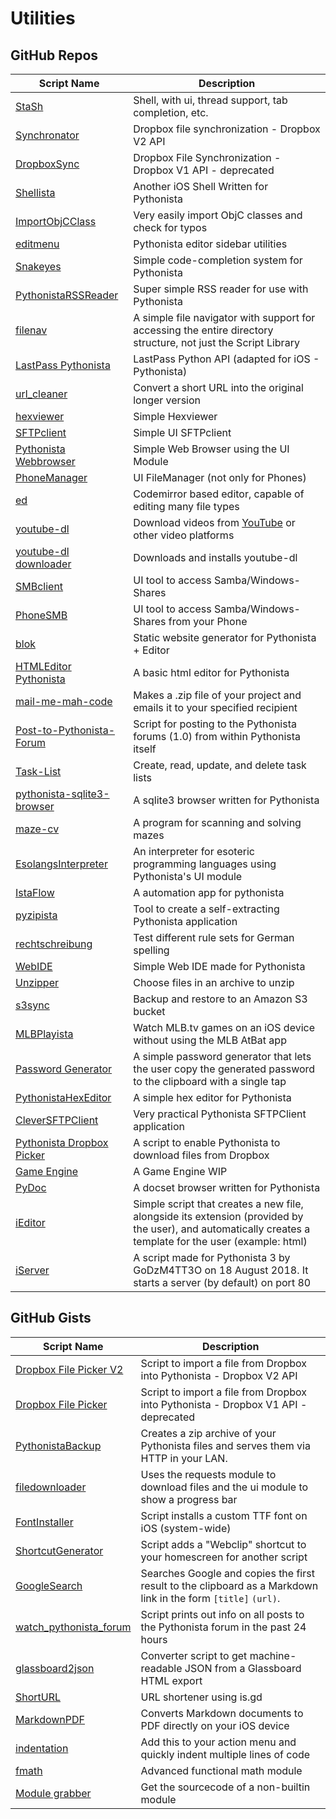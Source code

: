 # Utilities

GitHub Repos
------------

| Script Name   | Description   |
| ------------- | ------------- |
| [StaSh][]     | Shell, with ui, thread support, tab completion, etc. |
| [Synchronator][] | Dropbox file synchronization - Dropbox V2 API |
| [DropboxSync][]      | Dropbox File Synchronization - Dropbox V1 API - deprecated |
| [Shellista][] | Another iOS Shell Written for Pythonista |
| [ImportObjCClass][] | Very easily import ObjC classes and check for typos |
| [editmenu][] | Pythonista editor sidebar utilities |
| [Snakeyes][] | Simple code-completion system for Pythonista |
| [PythonistaRSSReader][] | Super simple RSS reader for use with Pythonista |
| [filenav][] | A simple file navigator with support for accessing the entire directory structure, not just the Script Library |
| [LastPass Pythonista][] | LastPass Python API (adapted for iOS - Pythonista) |
| [url_cleaner][] | Convert a short URL into the original longer version |
| [hexviewer][] | Simple Hexviewer |
| [SFTPclient][]   | Simple UI SFTPclient |
| [Pythonista Webbrowser][]   | Simple Web Browser using the UI Module |
| [PhoneManager][]| UI FileManager (not only for Phones) |
| [ed][]| Codemirror based editor, capable of editing many file types |
| [youtube-dl][]| Download videos from [YouTube][] or other video platforms |
| [youtube-dl downloader] | Downloads and installs youtube-dl |
| [SMBclient][]| UI tool to access Samba/Windows-Shares |
| [PhoneSMB][]| UI tool to access Samba/Windows-Shares from your Phone |
| [blok][] |  Static website generator for Pythonista + Editor |
| [HTMLEditor Pythonista][] |  A basic html editor for Pythonista |
| [mail-me-mah-code][] | Makes a .zip file of your project and emails it to your specified recipient |
| [Post-to-Pythonista-Forum][] | Script for posting to the Pythonista forums (1.0) from within Pythonista itself |
| [Task-List][]      | Create, read, update, and delete task lists |
| [pythonista-sqlite3-browser][]      | A sqlite3 browser written for Pythonista |
| [maze-cv][] | A program for scanning and solving mazes |
| [EsolangsInterpreter][] | An interpreter for esoteric programming languages using Pythonista's UI module |
| [IstaFlow][] |	A automation app for pythonista |
| [pyzipista][] | Tool to create a self-extracting Pythonista application |
| [rechtschreibung][] | Test different rule sets for German spelling |
| [WebIDE][] | Simple Web IDE made for Pythonista |
| [Unzipper][] | Choose files in an archive to unzip |
| [s3sync][] | Backup and restore to an Amazon S3 bucket |
| [MLBPlayista] | Watch MLB.tv games on an iOS device without using the MLB AtBat app |
| [Password Generator] | A simple password generator that lets the user copy the generated password to the clipboard with a single tap |
| [PythonistaHexEditor][] | A simple hex editor for Pythonista |
| [CleverSFTPClient][] | Very practical Pythonista SFTPClient application |
| [Pythonista Dropbox Picker][] | A script to enable Pythonista to download files from Dropbox |
| [Game Engine][] | A Game Engine WIP |
| [PyDoc][] | A docset browser written for Pythonista  |
| [iEditor][] | Simple script that creates a new file, alongside its extension (provided by the user), and automatically creates a template for the user (example: html)  |
| [iServer][] | A script made for Pythonista 3 by GoDzM4TT3O on 18 August 2018. It starts a server (by default) on port 80  |


GitHub Gists
------------

| Script Name        | Description   |
| -------------      | ------------- |
| [Dropbox File Picker V2][]      | Script to import a file from Dropbox into Pythonista - Dropbox V2 API |
| [Dropbox File Picker][]      | Script to import a file from Dropbox into Pythonista - Dropbox V1 API - deprecated |
| [PythonistaBackup][] | Creates a zip archive of your Pythonista files and serves them via HTTP in your LAN. |
| [filedownloader][] | Uses the requests module to download files and the ui module to show a progress bar |
| [FontInstaller][] | Script installs a custom TTF font on iOS (system-wide) |
| [ShortcutGenerator][] | Script adds a "Webclip" shortcut to your homescreen for another script |
| [GoogleSearch][] | Searches Google and copies the first result to the clipboard as a Markdown link in the form `[title]` `(url)`. |
| [watch_pythonista_forum][] | Script prints out info on all posts to the Pythonista forum in the past 24 hours |
| [glassboard2json][]  | Converter script to get machine-readable JSON from a Glassboard HTML export      |
| [ShortURL][]  |  URL shortener using is.gd      |
| [MarkdownPDF][] | Converts Markdown documents to PDF directly on your iOS device |
| [indentation][] | Add this to your action menu and quickly indent multiple lines of code|
| [fmath][] | Advanced functional math module      |
| [Module grabber][] | Get the sourcecode of a non-builtin module |

[blok]: https://github.com/solarfl4re/blok
[Dropbox File Picker]: https://gist.github.com/omz/fb180c58c94526e2c40b
[Dropbox File Picker V2]: https://gist.github.com/encela95dus/67fd65aec0c25336ac8e70153ebcf7eb
[DropboxSync]: https://github.com/dhutchison/PythonistaScripts
[ed]: https://github.com/jsbain/ed
[editmenu]: https://github.com/jsbain/editmenu
[EsolangsInterpreter]: https://www.github.com/MCS-Kaijin/EsolangsInterpreter
[FontInstaller]: https://gist.github.com/omz/9901460
[filedownloader]: https://gist.github.com/ejmsoftware/89edf288a15fde45682a
[filenav]: https://github.com/dgelessus/filenav
[fmath]: https://gist.github.com/671620616/6ce321b939dfc23797a3
[glassboard2json]: https://gist.github.com/omz/6674820
[GoogleSearch]: https://gist.github.com/omz/3908817
[hexviewer]: https://github.com/humberry/hexviewer
[HTMLEditor Pythonista]: https://github.com/Cethric/HTMLEditor-Pythonista/
[indentation]: https://gist.github.com/SebastianJarsve/8e4b396a1c8a1f3f80d0
[IstaFlow]: https://github.com/shaun-h/istaflow
[LastPass Pythonista]: https://github.com/HyShai/lastpass-pythonista
[mail-me-mah-code]: https://www.github.com/MCS-Kaijin/mail-me-mah-code
[MarkdownPDF]: https://gist.github.com/SpotlightKid/0efb4d07f28af1c8fc1b
[maze-cv]: https://github.com/The-Penultimate-Defenestrator/maze-cv
[Module grabber]: https://gist.github.com/671620616/0728664ccf51b9b2bcce
[PhoneManager]: https://github.com/humberry/PhoneManager
[PhoneSMB]: https://github.com/humberry/PhoneSMB
[Post-to-Pythonista-Forum]: https://github.com/danrcook/Post-to-Pythonista-Forum
[Pythonista Webbrowser]: https://github.com/SebastianJarsve/Pythonista-Webbrowser
[pythonista-sqlite3-browser]: https://github.com/shaun-h/pythonista-sqlite3-browser
[PythonistaBackup]: https://gist.github.com/omz/05f096319c23c4addba9
[PythonistaHexEditor]: https://github.com/MCS-Kaijin/PythonistaHexEditor
[PythonistaRSSReader]: https://github.com/dlo/PythonistaRSSReader
[pyzipista]: https://github.com/marcus67/pyzipista
[rechtschreibung]: https://github.com/marcus67/rechtschreibung
[SFTPclient]: https://github.com/humberry/sftp-client
[Shellista]: https://github.com/transistor1/shellista
[ShortcutGenerator]: https://gist.github.com/omz/7870550
[ShortURL]: https://gist.github.com/omz/5596891
[SMBclient]: https://github.com/humberry/SMBclient
[Snakeyes]: https://github.com/gerzer/snakeyes
[StaSh]: http://github.com/ywangd/stash
[Task-List]: https://github.com/robinsiebler/Task-List
[url_cleaner]: https://github.com/HyShai/url-cleaner
[watch_pythonista_forum]: https://gist.github.com/cclauss/8794104
[WebIDE]: https://github.com/Ivoah/WebIDE
[YouTube]: http://youtube.com
[youtube-dl]: https://github.com/HyShai/youtube-dl
[youtube-dl downloader]: https://github.com/shaun-h/pythonista-youtubedl-downloader
[Unzipper]: https://github.com/humberry/Unzipper
[ImportObjCClass]: https://github.com/lukaskollmer/pythonista-scripts/blob/master/ImportObjcClass/ImportObjCClass.py
[s3sync]: https://github.com/khilnani/s3sync.py
[MLBPlayista]: https://github.com/HyShai/MLBPlayista
[Password Generator]: https://github.com/ShunSakurai/password_generator/blob/master/password_iphone.py
[CleverSFTPClient]: https://github.com/nekotaroneko/CleverSFTPClient
[Pythonista Dropbox Picker]: https://github.com/zmitchell/Pythonista-Dropbox-Picker
[Game Engine]: https://github.com/TutorialDoctor/Pythonista-Projects/tree/master/Projects/Games/Game%20Engine
[Synchronator]: https://github.com/markhamilton1/Synchronator
[PyDoc]: https://github.com/shaun-h/PyDoc
[iEditor]: https://github.com/GoDzM4TT3O/iEditor
[iServer]: https://github.com/GoDzM4TT3O/iServer/
